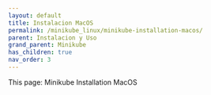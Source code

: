 ```yaml
---
layout: default
title: Instalacion MacOS
permalink: /minikube_linux/minikube-installation-macos/
parent: Instalacion y Uso
grand_parent: Minikube
has_children: true
nav_order: 3
---
```


This page: Minikube Installation MacOS 